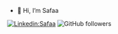 - 👋 Hi, I’m Safaa

[![Linkedin:Safaa](https://img.shields.io/badge/-Safaa-blue?style=flat-square&logo=Linkedin&logoColor=white&link=https://www.linkedin.com/in/safaa-zahran-b6a788161/)](https://www.linkedin.com/in/safaa-zahran-b6a788161/)
![GitHub followers](https://img.shields.io/github/followers/Safaa-Zahran?label=Follow&style=social)

